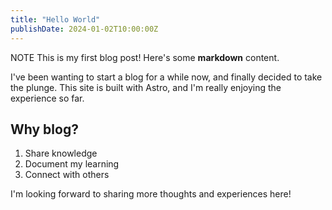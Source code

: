 ```yaml
---
title: "Hello World"
publishDate: 2024-01-02T10:00:00Z
---
```


NOTE
This is my first blog post! Here's some **markdown** content.

I've been wanting to start a blog for a while now, and finally decided to take the plunge. This site is built with Astro, and I'm really enjoying the experience so far.

## Why blog?

1. Share knowledge
2. Document my learning
3. Connect with others

I'm looking forward to sharing more thoughts and experiences here!
